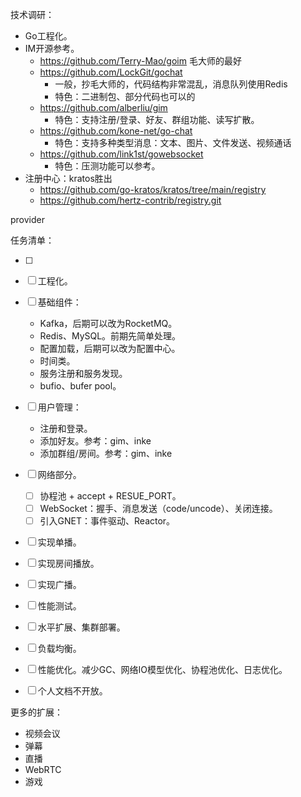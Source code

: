 技术调研：

- Go工程化。
- IM开源参考。
  - https://github.com/Terry-Mao/goim 毛大师的最好
  - https://github.com/LockGit/gochat 
    - 一般，抄毛大师的，代码结构非常混乱，消息队列使用Redis
    - 特色：二进制包、部分代码也可以的
  - https://github.com/alberliu/gim
    - 特色：支持注册/登录、好友、群组功能、读写扩散。
  - https://github.com/kone-net/go-chat
    - 特色：支持多种类型消息：文本、图片、文件发送、视频通话
  - https://github.com/link1st/gowebsocket
    - 特色：压测功能可以参考。
- 注册中心：kratos胜出
  - https://github.com/go-kratos/kratos/tree/main/registry
  - https://github.com/hertz-contrib/registry.git

provider

任务清单：

- [ ] 

- [ ] 工程化。
- [ ] 基础组件：
  - Kafka，后期可以改为RocketMQ。
  - Redis、MySQL。前期先简单处理。
  - 配置加载，后期可以改为配置中心。
  - 时间类。
  - 服务注册和服务发现。
  - bufio、bufer pool。
- [ ] 用户管理：
  - 注册和登录。
  - 添加好友。参考：gim、inke
  - 添加群组/房间。参考：gim、inke
- [ ] 网络部分。
  - [ ] 协程池 + accept + RESUE_PORT。
  - [ ] WebSocket：握手、消息发送（code/uncode）、关闭连接。
  - [ ] 引入GNET：事件驱动、Reactor。
- [ ] 实现单播。
- [ ] 实现房间播放。
- [ ] 实现广播。
- [ ] 性能测试。
- [ ] 水平扩展、集群部署。
- [ ] 负载均衡。
- [ ] 性能优化。减少GC、网络IO模型优化、协程池优化、日志优化。
- [ ] 个人文档不开放。

更多的扩展：

- 视频会议
- 弹幕
- 直播
- WebRTC
- 游戏